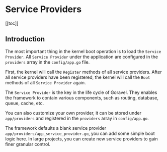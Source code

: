 # Service Providers

[[toc]]

## Introduction

The most important thing in the kernel boot operation is to load the `Service Provider`. All `Service Provider` under the application are configured in the `providers` array in the `config/app.go` file.

First, the kernel will call the `Register` methods of all service providers. After all service providers have been registered, the kernel will call the `Boot` methods of all `Service Provider` again.

The `Service Provider` is the key in the life cycle of Goravel. They enables the framework to contain various components, such as routing, database, queue, cache, etc.
 
You can also customize your own provider, it can be stored under `app/providers` and registered in the `providers` array in `config/app.go`.

The framework defaults a blank service provider `app/providers/app_service_provider.go`, you can add some simple boot logic here. In large projects, you can create new service providers to gain finer granular control.